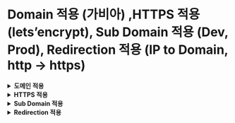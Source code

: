 # Domain 적용 (가비아) ,HTTPS 적용 (lets’encrypt), Sub Domain 적용 (Dev, Prod), Redirection 적용 (IP to Domain, http → https)

<details>
<summary><b>도메인 적용</b></summary>
<div markdown="1"></br>   
  
**1.** **가비아 회원 가입**

**2. 도메인 구매 (~~~~~~~~~~~.shop = 550원)**  
  
![image](https://user-images.githubusercontent.com/106207558/211193124-3747ccb6-f87d-41a0-8caa-163d444b1ae9.png)
![image](https://user-images.githubusercontent.com/106207558/211193155-3d88cd79-2884-4707-9205-a178a63548c7.png)   
  
**3. DNS 설정’ → ‘DNS 레코드 수정’에서 AWS 서버 IP 주소로 레코드 추가**   
  
  ![image](https://user-images.githubusercontent.com/106207558/211193190-a356a090-4ab0-4652-979d-f9ae265945d2.png)  
  
  - **결과물 = 내가 구매한 도메인을 주소로 입력하면 AWS 웹 서버로 이동하는 것을 볼 수 있다.**   
  
  ![image](https://user-images.githubusercontent.com/106207558/211193214-b9be87d3-65cb-4006-929b-bb3d3cc0867c.png)



</div>
</details>

<details>
<summary><b>HTTPS 적용</b></summary>  
<div markdown="1"></br>  
  
**1.** **cerbot 설치**

```bash
# snap이 최신 버전인지 확인하고 아니면 업데이트
$ sudo snap install core;
$ sudo snap refresh core;

# certbot 패키지 설치
$ sudo snap install --classic certbot

#심볼릭 링크를 이용해 certbot 명령어를 사용할 수 있게 만든다.
$ sudo ln -s /snap/bin/certbot /usr/bin/certbot
```

**2.** **vi 편집기로 서버 설정 파일을 열어서 서브 도메인을 server_name에 설정.**
```bash
sudo vi /etc/nginx/sites-available/default
```  
  
  ![image](https://user-images.githubusercontent.com/106207558/211193453-5df07002-88d6-4a13-a638-281a1759fc71.png)  
  
**3.** **도메인에 https 적용 (*certificate* 얻기)**

```
$ sudo certbot --nginx -d rc13th-server.shop -d www.rc13th-server.shop
```

- **결과물 ([https://www.ssllabs.com/ssltest/](https://www.ssllabs.com/ssltest/)에서 https 적용 여부 확인 가능)**  
  
![image](https://user-images.githubusercontent.com/106207558/211193490-cbe0d91b-7628-4e46-94da-f0ecb2b6f87e.png)

  </div>
</details>  
  
<details>
<summary><b>Sub Domain 적용</b></summary>
<div markdown="1"></br>    
  
**1. 가비아 DNS 레코드 수정에서 서브 도메인 dev와 prod를 추가**  
  
  ![image](https://user-images.githubusercontent.com/106207558/211193525-8ab6ae67-d004-46e3-8e58-38c11744f364.png)

**2.** **AWS 서버 안에 서브 도메인 폴더 만들어 주기**

```bash
$ sudo mkdir /var/www/html/dev
$ sudo mkdir /var/www/html/prod
```

**3. vi 편집기로 서버 설정 파일을 열어서 서브 도메인을 server_name에 설정.**   
  
  ![image](https://user-images.githubusercontent.com/106207558/211193588-a369c2bb-8a78-42ee-9b24-a9eeb6409a11.png)  
  
**4. 서브 도메인들도 https를 적용.**  
  
```bash
$ sudo certbot --nginx -d dev.rc13th-server.shop -d prod.rc13th-server.shop -d rc13th-server.shop -d www.rc13th-server.shop
```  
  
  ![image](https://user-images.githubusercontent.com/106207558/211193669-7a9a7029-5ee1-4e24-b1c9-be25a3fe53c0.png)
  
**5. Local에서 AWS로 파일 전송을 위한 권한 수정하기** 

```bash
$ sudo chown ubuntu:ubuntu /var/www/html/dev -R
$ sudo chown ubuntu:ubuntu /var/www/html/prod -R
```

- **결과물 SubDomain (DEV, PROD)**  
  
  ![image](https://user-images.githubusercontent.com/106207558/211193718-09c89878-fd9d-4a78-9543-7c60e80cdf76.png)

</div>
</details>

<details>
<summary><b>Redirection 적용</b></summary>  
<div markdown="1"></br>   
  
**1.** **편집기로 nginx 설정 파일을 연다.**

```bash
$ sudo vi /etc/nginx/sites-available/default
```

**2.** **아래 코드를 nginx 설정 파일(default)에 추가한다.**   
  
  ![image](https://user-images.githubusercontent.com/106207558/211193763-09336a14-cfac-45f6-a125-cae6ee687aa2.png)

**3.** **nginx를 다시 실행한다.**

```bash
$ sudo service nginx restart
```

- **결과물**

→ **주소 창에 ip 주소를 검색했을 때 도메인 주소로 변경되어 웹 페이지로 이동함을 볼 수 있었다.**   
  
  ![image](https://user-images.githubusercontent.com/106207558/211193788-1e5f8ab5-6752-45ab-8508-b4812e37c5f3.png)

- **http redirection에 대해서**  
  
    **→ https를 적용시킴과 동시에 자동으로 redirection이 설정된 모습을 볼 수 있었다.**

</div>
</details>
